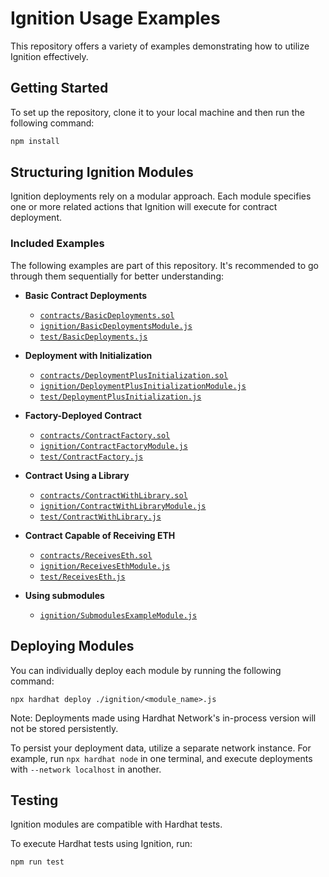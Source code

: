 # Ignition Usage Examples

This repository offers a variety of examples demonstrating how to utilize Ignition effectively.

## Getting Started

To set up the repository, clone it to your local machine and then run the following command:

```sh
npm install
```

## Structuring Ignition Modules

Ignition deployments rely on a modular approach. Each module specifies one or more related actions that Ignition will execute for contract deployment.

### Included Examples

The following examples are part of this repository. It's recommended to go through them sequentially for better understanding:

- **Basic Contract Deployments**

  - [`contracts/BasicDeployments.sol`]()
  - [`ignition/BasicDeploymentsModule.js`](#)
  - [`test/BasicDeployments.js`](#)

- **Deployment with Initialization**

  - [`contracts/DeploymentPlusInitialization.sol`](#)
  - [`ignition/DeploymentPlusInitializationModule.js`](#)
  - [`test/DeploymentPlusInitialization.js`](#)

- **Factory-Deployed Contract**

  - [`contracts/ContractFactory.sol`](#)
  - [`ignition/ContractFactoryModule.js`](#)
  - [`test/ContractFactory.js`](#)

- **Contract Using a Library**

  - [`contracts/ContractWithLibrary.sol`](#)
  - [`ignition/ContractWithLibraryModule.js`](#)
  - [`test/ContractWithLibrary.js`](#)

- **Contract Capable of Receiving ETH**

  - [`contracts/ReceivesEth.sol`](#)
  - [`ignition/ReceivesEthModule.js`](#)
  - [`test/ReceivesEth.js`](#)

- **Using submodules**

  - [`ignition/SubmodulesExampleModule.js`](#)

## Deploying Modules

You can individually deploy each module by running the following command:

```shell
npx hardhat deploy ./ignition/<module_name>.js
```

Note: Deployments made using Hardhat Network's in-process version will not be stored persistently.

To persist your deployment data, utilize a separate network instance. For example, run `npx hardhat node` in one terminal, and execute deployments with `--network localhost` in another.

## Testing

Ignition modules are compatible with Hardhat tests.

To execute Hardhat tests using Ignition, run:

```shell
npm run test
```
